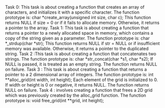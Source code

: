 Task 0: This task is about creating a function that creates an array of characters, and initializes it with a specific character. The function prototype is: char *create_array(unsigned int size, char c); This function returns NULL if size = 0 or if it fails to allocate memory. Otherwise, it returns a pointer to the array.
Task 1: This task is about creating a function that returns a pointer to a newly allocated space in memory, which contains a copy of the string given as a parameter. The function prototype is: char *_strdup(char *str); This function returns NULL if str = NULL or if insufficient memory was available. Otherwise, it returns a pointer to the duplicated string.
Task 2 :This task is about creating a function that concatenates two strings. The function prototype is: char *str_concat(char *s1, char *s2); If NULL is passed, it is treated as an empty string. The function returns NULL on failure.
Task 3 : This task is about creating a function that returns a pointer to a 2 dimensional array of integers. The function prototype is: int **alloc_grid(int width, int height); Each element of the grid is initialized to 0. If width or height is 0 or negative, it returns NULL. The function returns NULL on failure.
Task 4 : involves creating a function that frees a 2D grid which was previously created by the alloc_grid function. The function prototype is: void free_grid(int **grid, int height);
